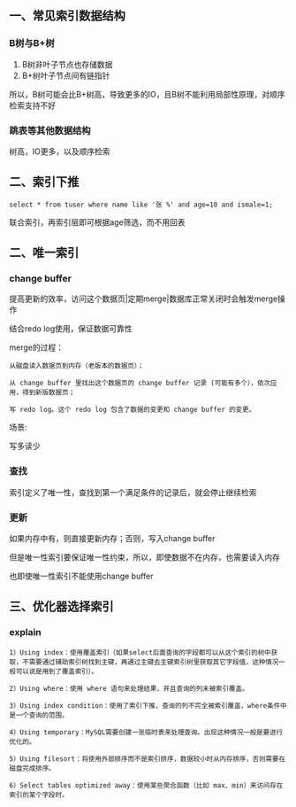 ## 一、常见索引数据结构

### B树与B+树

1. B树非叶子节点也存储数据
2. B+树叶子节点间有链指针

所以，B树可能会比B+树高，导致更多的IO，且B树不能利用局部性原理，对顺序检索支持不好

### 跳表等其他数据结构

树高，IO更多，以及顺序检索

## 二、索引下推

```text
select * from tuser where name like '张 %' and age=10 and ismale=1;
```

联合索引，再索引层即可根据age筛选，而不用回表

## 二、唯一索引

### change buffer

提高更新的效率，访问这个数据页|定期merge|数据库正常关闭时会触发merge操作

结合redo log使用，保证数据可靠性

merge的过程：

```text
从磁盘读入数据页到内存（老版本的数据页）；

从 change buffer 里找出这个数据页的 change buffer 记录 (可能有多个），依次应用，得到新版数据页；

写 redo log。这个 redo log 包含了数据的变更和 change buffer 的变更。
```


场景:

写多读少

### 查找

索引定义了唯一性，查找到第一个满足条件的记录后，就会停止继续检索

### 更新

如果内存中有，则直接更新内存；否则，写入change buffer

但是唯一性索引要保证唯一性约束，所以，即使数据不在内存，也需要读入内存

也即使唯一性索引不能使用change buffer

## 三、优化器选择索引

### explain

```text
1）Using index：使用覆盖索引（如果select后面查询的字段都可以从这个索引的树中获取，不需要通过辅助索引树找到主键，再通过主键去主键索引树里获取其它字段值，这种情况一般可以说是用到了覆盖索引）。

2）Using where：使用 where 语句来处理结果，并且查询的列未被索引覆盖。

3）Using index condition：使用了索引下推，查询的列不完全被索引覆盖，where条件中是一个查询的范围。

4）Using temporary：MySQL需要创建一张临时表来处理查询。出现这种情况一般是要进行优化的。

5）Using filesort：将使用外部排序而不是索引排序，数据较小时从内存排序，否则需要在磁盘完成排序。

6）Select tables optimized away：使用某些聚合函数（比如 max、min）来访问存在索引的某个字段时。

```